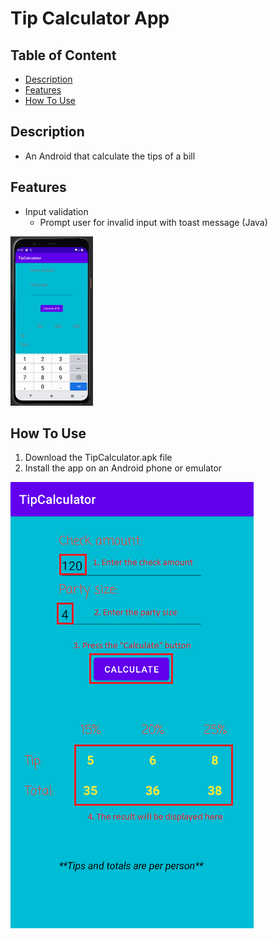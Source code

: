 # Tip Calculator App

## Table of Content

- [Description](#description)
- [Features](#features)
- [How To Use](#how-to-use)

## Description

- An Android that calculate the tips of a bill

## Features

- Input validation
    - Prompt user for invalid input with toast message (Java)

![Feature1](/Images/feature1.gif)

## How To Use

1. Download the TipCalculator.apk file
2. Install the app on an Android phone or emulator

![Manual](/Images/manual.png)